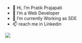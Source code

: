 - 👋 Hi, I’m Pratik Prajapati
- 👀 I’m a Web Developer
- 🌱 I’m currently Working as SDE
- 📫 reach me in Linkedin 

<!---
pratikprajapati0708/pratikprajapati0708 is a ✨ special ✨ repository because its `README.md` (this file) appears on your GitHub profile.
You can click the Preview link to take a look at your changes.
--->
<a href="https://visitcount.itsvg.in">
  <img src="https://visitcount.itsvg.in/api?id=pratikprajapati0708&label=Profile%20Views&icon=0&pretty=false" />
</a>

